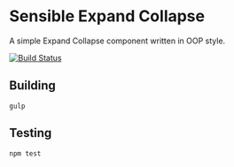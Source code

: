# Sensible Expand Collapse

A simple Expand Collapse component written in OOP style.

[![Build Status](https://travis-ci.org/justingeeslin/sensible-expandcollapse.svg?branch=master)](https://travis-ci.org/justingeeslin/sensible-expandcollapse)

## Building
`gulp`

## Testing
`npm test`
